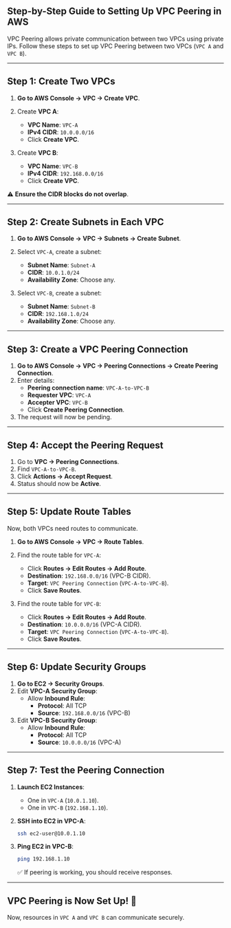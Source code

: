 ## **Step-by-Step Guide to Setting Up VPC Peering in AWS**  
VPC Peering allows private communication between two VPCs using private IPs. Follow these steps to set up VPC Peering between two VPCs (`VPC A` and `VPC B`).

---

## **Step 1: Create Two VPCs**  
1. **Go to AWS Console → VPC → Create VPC**.  
2. Create **VPC A**:
   - **VPC Name**: `VPC-A`
   - **IPv4 CIDR**: `10.0.0.0/16`  
   - Click **Create VPC**.  

3. Create **VPC B**:  
   - **VPC Name**: `VPC-B`
   - **IPv4 CIDR**: `192.168.0.0/16`  
   - Click **Create VPC**.

⚠️ **Ensure the CIDR blocks do not overlap**.  

---

## **Step 2: Create Subnets in Each VPC**  
1. **Go to AWS Console → VPC → Subnets → Create Subnet**.  
2. Select `VPC-A`, create a subnet:
   - **Subnet Name**: `Subnet-A`
   - **CIDR**: `10.0.1.0/24`
   - **Availability Zone**: Choose any.  

3. Select `VPC-B`, create a subnet:
   - **Subnet Name**: `Subnet-B`
   - **CIDR**: `192.168.1.0/24`
   - **Availability Zone**: Choose any.  

---

## **Step 3: Create a VPC Peering Connection**  
1. **Go to AWS Console → VPC → Peering Connections → Create Peering Connection**.  
2. Enter details:  
   - **Peering connection name**: `VPC-A-to-VPC-B`  
   - **Requester VPC**: `VPC-A`  
   - **Accepter VPC**: `VPC-B`  
   - Click **Create Peering Connection**.  
3. The request will now be pending.

---

## **Step 4: Accept the Peering Request**  
1. Go to **VPC → Peering Connections**.  
2. Find `VPC-A-to-VPC-B`.  
3. Click **Actions → Accept Request**.  
4. Status should now be **Active**.  

---

## **Step 5: Update Route Tables**  
Now, both VPCs need routes to communicate.

1. **Go to AWS Console → VPC → Route Tables**.  
2. Find the route table for `VPC-A`:  
   - Click **Routes → Edit Routes → Add Route**.  
   - **Destination**: `192.168.0.0/16` (VPC-B CIDR).  
   - **Target**: `VPC Peering Connection` (`VPC-A-to-VPC-B`).  
   - Click **Save Routes**.  

3. Find the route table for `VPC-B`:  
   - Click **Routes → Edit Routes → Add Route**.  
   - **Destination**: `10.0.0.0/16` (VPC-A CIDR).  
   - **Target**: `VPC Peering Connection` (`VPC-A-to-VPC-B`).  
   - Click **Save Routes**.  

---

## **Step 6: Update Security Groups**  
1. **Go to EC2 → Security Groups**.  
2. Edit **VPC-A Security Group**:
   - Allow **Inbound Rule**:  
     - **Protocol**: All TCP  
     - **Source**: `192.168.0.0/16` (VPC-B)  
3. Edit **VPC-B Security Group**:
   - Allow **Inbound Rule**:  
     - **Protocol**: All TCP  
     - **Source**: `10.0.0.0/16` (VPC-A)  

---

## **Step 7: Test the Peering Connection**  
1. **Launch EC2 Instances**:
   - One in `VPC-A` (`10.0.1.10`).
   - One in `VPC-B` (`192.168.1.10`).

2. **SSH into EC2 in VPC-A**:
   ```sh
   ssh ec2-user@10.0.1.10
   ```
3. **Ping EC2 in VPC-B**:
   ```sh
   ping 192.168.1.10
   ```
   ✅ If peering is working, you should receive responses.

---

## **VPC Peering is Now Set Up! 🎉**  
Now, resources in `VPC A` and `VPC B` can communicate securely.
